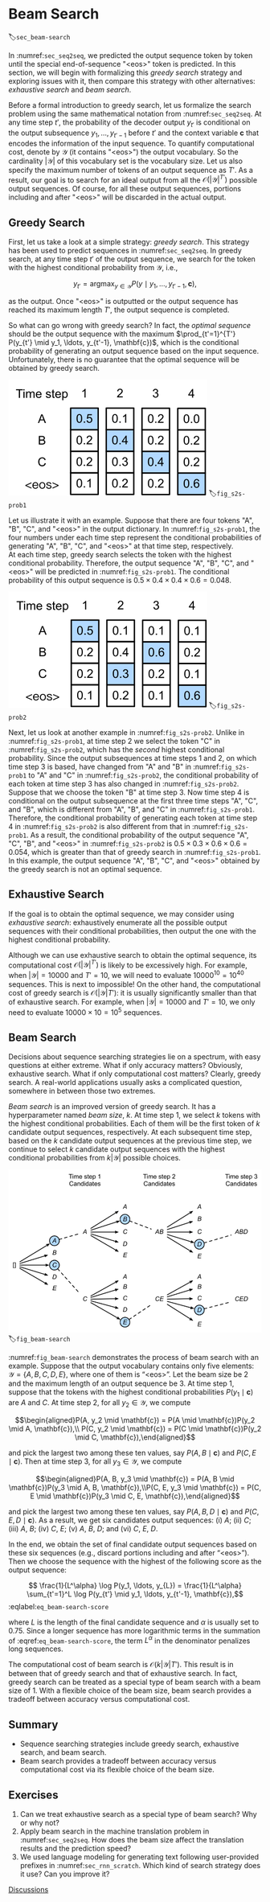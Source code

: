 # Beam Search
:label:`sec_beam-search`

In :numref:`sec_seq2seq`,
we predicted the output sequence token by token
until the special end-of-sequence "&lt;eos&gt;" token
is predicted.
In this section,
we will begin with formalizing this *greedy search* strategy
and exploring issues with it,
then compare this strategy with other alternatives:
*exhaustive search* and *beam search*.

Before a formal introduction to greedy search,
let us formalize the search problem
using
the same mathematical notation from :numref:`sec_seq2seq`.
At any time step $t'$, 
the probability of the decoder output $y_{t'}$ 
is conditional 
on the output subsequence
$y_1, \ldots, y_{t'-1}$ before $t'$ and 
the context variable $\mathbf{c}$ that
encodes the information of the input sequence.
To quantify computational cost,
denote by 
$\mathcal{Y}$ (it contains "&lt;eos&gt;")
the output vocabulary.
So the cardinality $\left|\mathcal{Y}\right|$ of this vocabulary set
is the vocabulary size.
Let us also specify the maximum number of tokens
of an output sequence as $T'$.
As a result,
our goal is to search for an ideal output
from all the 
$\mathcal{O}(\left|\mathcal{Y}\right|^{T'})$
possible output sequences.
Of course, 
for all these output sequences,
portions including and after "&lt;eos&gt;" will be discarded
in the actual output.

## Greedy Search

First, let us take a look at 
a simple strategy: *greedy search*.
This strategy has been used to predict sequences in :numref:`sec_seq2seq`.
In greedy search,
at any time step $t'$ of the output sequence, 
we search for the token 
with the highest conditional probability from $\mathcal{Y}$, i.e., 

$$y_{t'} = \operatorname*{argmax}_{y \in \mathcal{Y}} P(y \mid y_1, \ldots, y_{t'-1}, \mathbf{c}),$$

as the output. 
Once "&lt;eos&gt;" is outputted or the output sequence has reached its maximum length $T'$, the output sequence is completed.

So what can go wrong with greedy search?
In fact,
the *optimal sequence*
should be the output sequence
with the maximum 
$\prod_{t'=1}^{T'} P(y_{t'} \mid y_1, \ldots, y_{t'-1}, \mathbf{c})$,
which is
the conditional probability of generating an output sequence based on the input sequence.
Unfortunately, there is no guarantee
that the optimal sequence will be obtained
by greedy search.

![At each time step, greedy search selects the token with the highest conditional probability.](../img/s2s-prob1.svg)
:label:`fig_s2s-prob1`

Let us illustrate it with an example.
Suppose that there are four tokens 
"A", "B", "C", and "&lt;eos&gt;" in the output dictionary.
In :numref:`fig_s2s-prob1`,
the four numbers under each time step represent the conditional probabilities of generating "A", "B", "C", and "&lt;eos&gt;" at that time step, respectively.  
At each time step, 
greedy search selects the token with the highest conditional probability. 
Therefore, the output sequence "A", "B", "C", and "&lt;eos&gt;" will be predicted 
in :numref:`fig_s2s-prob1`. 
The conditional probability of this output sequence is $0.5\times0.4\times0.4\times0.6 = 0.048$.

![The four numbers under each time step represent the conditional probabilities of generating "A", "B", "C", and "&lt;eos&gt;" at that time step.  At time step 2, the token "C", which has the second highest conditional probability, is selected.](../img/s2s-prob2.svg)
:label:`fig_s2s-prob2`


Next, let us look at another example 
in :numref:`fig_s2s-prob2`. 
Unlike in :numref:`fig_s2s-prob1`, 
at time step 2
we select the token "C"
in :numref:`fig_s2s-prob2`, 
which has the *second* highest conditional probability.
Since the output subsequences at time steps 1 and 2, 
on which time step 3 is based, 
have changed from "A" and "B" in :numref:`fig_s2s-prob1` to "A" and "C" in :numref:`fig_s2s-prob2`, 
the conditional probability of each token 
at time step 3 has also changed in :numref:`fig_s2s-prob2`. 
Suppose that we choose the token "B" at time step 3. 
Now time step 4 is conditional on
the output subsequence at the first three time steps
"A", "C", and "B", 
which is different from "A", "B", and "C" in :numref:`fig_s2s-prob1`. 
Therefore, the conditional probability of generating each token at time step 4 in :numref:`fig_s2s-prob2` is also different from that in :numref:`fig_s2s-prob1`. 
As a result, 
the conditional probability of the output sequence "A", "C", "B", and "&lt;eos&gt;" 
in :numref:`fig_s2s-prob2`
is $0.5\times0.3 \times0.6\times0.6=0.054$, 
which is greater than that of greedy search in :numref:`fig_s2s-prob1`. 
In this example, 
the output sequence "A", "B", "C", and "&lt;eos&gt;" obtained by the greedy search is not an optimal sequence.

## Exhaustive Search

If the goal is to obtain the optimal sequence, we may consider using *exhaustive search*: 
exhaustively enumerate all the possible output sequences with their conditional probabilities,
then output the one 
with the highest conditional probability.

Although we can use exhaustive search to obtain the optimal sequence, 
its computational cost $\mathcal{O}(\left|\mathcal{Y}\right|^{T'})$ is likely to be excessively high. 
For example, when $|\mathcal{Y}|=10000$ and $T'=10$, we will need to evaluate $10000^{10} = 10^{40}$ sequences. This is next to impossible!
On the other hand,
the computational cost of greedy search is 
$\mathcal{O}(\left|\mathcal{Y}\right|T')$: 
it is usually significantly smaller than
that of exhaustive search. For example, when $|\mathcal{Y}|=10000$ and $T'=10$, we only need to evaluate $10000\times10=10^5$ sequences.


## Beam Search

Decisions about sequence searching strategies
lie on a spectrum,
with easy questions at either extreme.
What if only accuracy matters?
Obviously, exhaustive search.
What if only computational cost matters?
Clearly, greedy search.
A real-world applications usually asks
a complicated question,
somewhere in between those two extremes.

*Beam search* is an improved version of greedy search. It has a hyperparameter named *beam size*, $k$. 
At time step 1, 
we select $k$ tokens with the highest conditional probabilities.
Each of them will be the first token of 
$k$ candidate output sequences, respectively.
At each subsequent time step, 
based on the $k$ candidate output sequences
at the previous time step,
we continue to select $k$ candidate output sequences 
with the highest conditional probabilities 
from $k\left|\mathcal{Y}\right|$ possible choices.

![The process of beam search (beam size: 2, maximum length of an output sequence: 3). The candidate output sequences are $A$, $C$, $AB$, $CE$, $ABD$, and $CED$.](../img/beam-search.svg)
:label:`fig_beam-search`


:numref:`fig_beam-search` demonstrates the 
process of beam search with an example. 
Suppose that the output vocabulary
contains only five elements: 
$\mathcal{Y} = \{A, B, C, D, E\}$, 
where one of them is “&lt;eos&gt;”. 
Let the beam size be 2 and 
the maximum length of an output sequence be 3. 
At time step 1, 
suppose that the tokens with the highest conditional probabilities $P(y_1 \mid \mathbf{c})$ are $A$ and $C$. At time step 2, for all $y_2 \in \mathcal{Y},$ we compute 

$$\begin{aligned}P(A, y_2 \mid \mathbf{c}) = P(A \mid \mathbf{c})P(y_2 \mid A, \mathbf{c}),\\ P(C, y_2 \mid \mathbf{c}) = P(C \mid \mathbf{c})P(y_2 \mid C, \mathbf{c}),\end{aligned}$$  

and pick the largest two among these ten values, say
$P(A, B \mid \mathbf{c})$ and $P(C, E \mid \mathbf{c})$.
Then at time step 3, for all $y_3 \in \mathcal{Y}$, we compute 

$$\begin{aligned}P(A, B, y_3 \mid \mathbf{c}) = P(A, B \mid \mathbf{c})P(y_3 \mid A, B, \mathbf{c}),\\P(C, E, y_3 \mid \mathbf{c}) = P(C, E \mid \mathbf{c})P(y_3 \mid C, E, \mathbf{c}),\end{aligned}$$ 

and pick the largest two among these ten values, say 
$P(A, B, D \mid \mathbf{c})$   and  $P(C, E, D \mid  \mathbf{c}).$
As a result, we get six candidates output sequences: (i) $A$; (ii) $C$; (iii) $A$, $B$; (iv) $C$, $E$; (v) $A$, $B$, $D$; and (vi) $C$, $E$, $D$. 


In the end, we obtain the set of final candidate output sequences based on these six sequences (e.g., discard portions including and after “&lt;eos&gt;”).
Then
we choose the sequence with the highest of the following score as the output sequence:

$$ \frac{1}{L^\alpha} \log P(y_1, \ldots, y_{L}) = \frac{1}{L^\alpha} \sum_{t'=1}^L \log P(y_{t'} \mid y_1, \ldots, y_{t'-1}, \mathbf{c}),$$
:eqlabel:`eq_beam-search-score`

where $L$ is the length of the final candidate sequence and $\alpha$ is usually set to 0.75. 
Since a longer sequence has more logarithmic terms in the summation of :eqref:`eq_beam-search-score`,
the term $L^\alpha$ in the denominator penalizes
long sequences.

The computational cost of beam search is $\mathcal{O}(k\left|\mathcal{Y}\right|T')$. 
This result is in between that of greedy search and that of exhaustive search. In fact, greedy search can be treated as a special type of beam search with 
a beam size of 1. 
With a flexible choice of the beam size,
beam search provides a tradeoff between
accuracy versus computational cost.



## Summary

* Sequence searching strategies include greedy search, exhaustive search, and beam search.
* Beam search provides a tradeoff between accuracy versus computational cost via its flexible choice of the beam size.


## Exercises

1. Can we treat exhaustive search as a special type of beam search? Why or why not?
1. Apply beam search in the machine translation problem in :numref:`sec_seq2seq`. How does the beam size affect the translation results and the prediction speed?
1. We used language modeling for generating text following  user-provided prefixes in :numref:`sec_rnn_scratch`. Which kind of search strategy does it use? Can you improve it?

[Discussions](https://discuss.d2l.ai/t/338)
